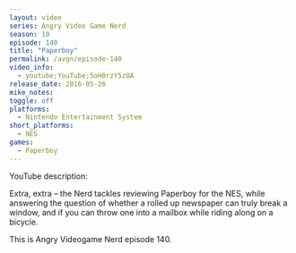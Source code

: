 ```yaml
---
layout: video
series: Angry Video Game Nerd
season: 10
episode: 140
title: "Paperboy"
permalink: /avgn/episode-140
video_info:
  - youtube;YouTube;5oH0rzY5zOA
release_date: 2016-05-26
mike_notes:
toggle: off
platforms:
  - Nintendo Entertainment System
short_platforms:
  - NES
games:
  - Paperboy
---
```


<p class="yt-description">YouTube description:</p>

Extra, extra – the Nerd tackles reviewing Paperboy for the NES, while answering the question of whether a rolled up newspaper can truly break a window, and if you can throw one into a mailbox while riding along on a bicycle.

This is Angry Videogame Nerd episode 140.